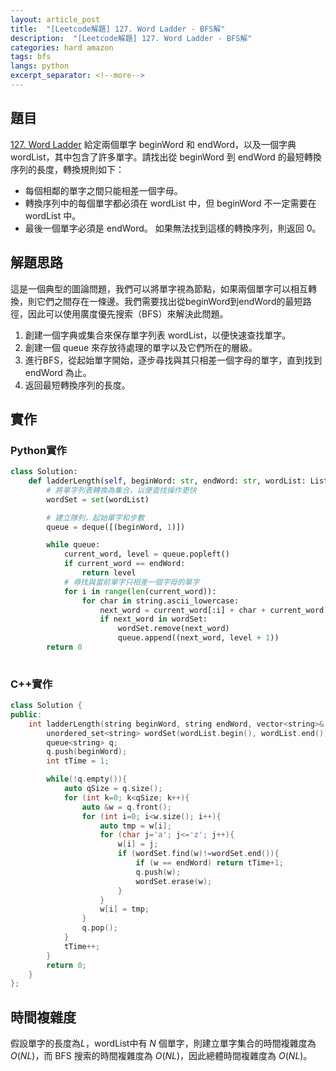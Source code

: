 ```yaml
---
layout: article_post
title:  "[Leetcode解題] 127. Word Ladder - BFS解"
description:  "[Leetcode解題] 127. Word Ladder - BFS解"
categories: hard amazon
tags: bfs
langs: python
excerpt_separator: <!--more-->
---
```


## 題目
[127. Word Ladder](https://leetcode.com/problems/word-ladder/)
給定兩個單字 beginWord 和 endWord，以及一個字典 wordList，其中包含了許多單字。請找出從 beginWord 到 endWord 的最短轉換序列的長度，轉換規則如下：

- 每個相鄰的單字之間只能相差一個字母。
- 轉換序列中的每個單字都必須在 wordList 中，但 beginWord 不一定需要在 wordList 中。
- 最後一個單字必須是 endWord。
如果無法找到這樣的轉換序列，則返回 0。
<!--more-->

## 解題思路
這是一個典型的圖論問題，我們可以將單字視為節點，如果兩個單字可以相互轉換，則它們之間存在一條邊。我們需要找出從beginWord到endWord的最短路徑，因此可以使用廣度優先搜索（BFS）來解決此問題。

1. 創建一個字典或集合來保存單字列表 wordList，以便快速查找單字。
2. 創建一個 queue 來存放待處理的單字以及它們所在的層級。
3. 進行BFS，從起始單字開始，逐步尋找與其只相差一個字母的單字，直到找到 endWord 為止。
4. 返回最短轉換序列的長度。

## 實作
### Python實作
```python
class Solution:
    def ladderLength(self, beginWord: str, endWord: str, wordList: List[str]) -> int:
        # 將單字列表轉換為集合，以便查找操作更快
        wordSet = set(wordList)

        # 建立隊列，起始單字和步數
        queue = deque([(beginWord, 1)])

        while queue:
            current_word, level = queue.popleft()
            if current_word == endWord:
                return level
            # 尋找與當前單字只相差一個字母的單字
            for i in range(len(current_word)):
                for char in string.ascii_lowercase:
                    next_word = current_word[:i] + char + current_word[i+1:]
                    if next_word in wordSet:
                        wordSet.remove(next_word)
                        queue.append((next_word, level + 1))
        return 0
        
```
### C++實作
```C++
class Solution {
public:
    int ladderLength(string beginWord, string endWord, vector<string>& wordList) {
        unordered_set<string> wordSet(wordList.begin(), wordList.end());
        queue<string> q;
        q.push(beginWord);
        int tTime = 1;

        while(!q.empty()){
            auto qSize = q.size();
            for (int k=0; k<qSize; k++){
                auto &w = q.front();
                for (int i=0; i<w.size(); i++){
                    auto tmp = w[i];
                    for (char j='a'; j<='z'; j++){
                        w[i] = j;
                        if (wordSet.find(w)!=wordSet.end()){
                            if (w == endWord) return tTime+1;
                            q.push(w);
                            wordSet.erase(w);
                        }
                    }
                    w[i] = tmp;
                }
                q.pop();
            }
            tTime++;
        }
        return 0;
    }
};
```

## 時間複雜度
假設單字的長度為$L$，wordList中有 $N$ 個單字，則建立單字集合的時間複雜度為 $O(NL)$，而 BFS 搜索的時間複雜度為 $O(NL)$，因此總體時間複雜度為 $O(NL)$。